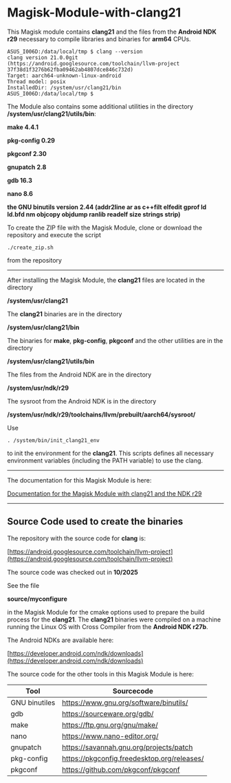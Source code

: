 # Magisk-Module-with-clang21

This Magisk module contains **clang21** and the files from the **Android NDK r29** necessary to compile libraries and binaries for **arm64** CPUs.
```
ASUS_I006D:/data/local/tmp $ clang --version
clang version 21.0.0git (https://android.googlesource.com/toolchain/llvm-project 37f38d1f3276b62fba09462ab4807dce846c732d)
Target: aarch64-unknown-linux-android
Thread model: posix
InstalledDir: /system/usr/clang21/bin
ASUS_I006D:/data/local/tmp $ 
```

The Module also contains some additional utilities in the directory **/system/usr/clang21/utils/bin**:

**make 4.4.1** 

**pkg-config 0.29** 

**pkgconf 2.30** 


**gnupatch 2.8** 

**gdb 16.3** 

**nano 8.6** 

**the GNU binutils version 2.44 (addr2line  ar  as  c++filt  elfedit  gprof  ld  ld.bfd  nm  objcopy  objdump  ranlib  readelf  size  strings  strip)** 

To create the ZIP file with the Magisk Module, clone or download the repository and execute the script
```
./create_zip.sh 
```
from the repository

----

After installing the Magisk Module, the **clang21** files are located in the directory 

**/system/usr/clang21**

The **clang21** binaries are in the directory

**/system/usr/clang21/bin**

The binaries for **make**, **pkg-config**, **pkgconf** and the other utilities are in the directory

**/system/usr/clang21/utils/bin**

The files from the Android NDK are in the directory

**/system/usr/ndk/r29**

The sysroot from the Android NDK is in the directory

**/system/usr/ndk/r29/toolchains/llvm/prebuilt/aarch64/sysroot/**


Use 
```
. /system/bin/init_clang21_env
```
to init the environment for the **clang21**. This scripts defines all necessary environment variables (including the PATH variable) to use the clang.

-----

The documentation for this Magisk Module is here:

[Documentation for the Magisk Module with clang21 and the NDK r29](http://bnsmb.de/Magisk_Modules.html#Documentation_for_the_Magisk_Module_with_clang21_and_the_NDK_r29)
	
----	

Source Code used to create the binaries
---------------------------------------

The repository with the source code for **clang** is:

[https://android.googlesource.com/toolchain/llvm-project](https://android.googlesource.com/toolchain/llvm-project)

The source code was checked out in **10/2025**

See the file 

**source/myconfigure** 

in the Magisk Module for the cmake options used to prepare the build process for the **clang21**.
The **clang21** binaries were compiled on a machine running the Linux OS with Cross Compiler from the **Android NDK r27b**.


The Android NDKs are available here:

[https://developer.android.com/ndk/downloads](https://developer.android.com/ndk/downloads)

The source code for the other tools in this Magisk Module is here:

| Tool |	Sourcecode 	|
| ---| ---|
| GNU binutiles |	https://www.gnu.org/software/binutils/ 	|
| gdb |	https://sourceware.org/gdb/ 	|
| make |	https://ftp.gnu.org/gnu/make/ 	|
| nano |	https://www.nano-editor.org/ 	|
| gnupatch |	https://savannah.gnu.org/projects/patch 	|
| pkg-config |	https://pkgconfig.freedesktop.org/releases/ 	|
| pkgconf |	https://github.com/pkgconf/pkgconf 	|




